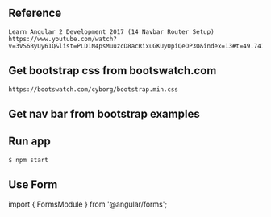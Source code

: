 ## Reference
    Learn Angular 2 Development 2017 (14 Navbar Router Setup)
    https://www.youtube.com/watch?v=3VS6ByUy61Q&list=PLD1N4psMuuzcD8acRixuGKUyOpiQeOP3O&index=13#t=49.741572


## Get bootstrap css from bootswatch.com
    https://bootswatch.com/cyborg/bootstrap.min.css

## Get nav bar from bootstrap examples


## Run app
    $ npm start

## Use Form
import { FormsModule } from '@angular/forms';
